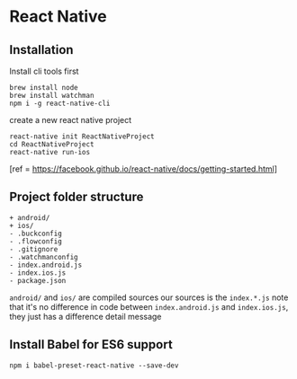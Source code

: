 # React Native

## Installation

Install cli tools first
```
brew install node
brew install watchman
npm i -g react-native-cli
```

create a new react native project
```
react-native init ReactNativeProject
cd ReactNativeProject
react-native run-ios
```

[ref = https://facebook.github.io/react-native/docs/getting-started.html]

## Project folder structure

```
+ android/
+ ios/
- .buckconfig
- .flowconfig
- .gitignore
- .watchmanconfig
- index.android.js
- index.ios.js
- package.json
```

`android/` and `ios/` are compiled sources
our sources is the `index.*.js`
note that it's no difference in code between `index.android.js`
and `index.ios.js`, they just has a difference detail message

## Install Babel for ES6 support

```
npm i babel-preset-react-native --save-dev
``` 
